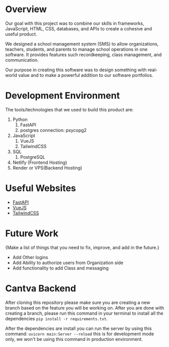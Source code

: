 # Overview
Our goal with this project was to combine our skills in frameworks, JavaScript, HTML, CSS, databases, and APIs to create a cohesive and useful product.
 
We designed a school management system (SMS) to allow organizations, teachers, students, and parents to manage school operations in one software. It provides features such recordkeeping, class management, and communication.
 
Our purpose in creating this software was to design something with real-world value and to make a powerful addition to our software portfolios.
 
# Development Environment
The tools/technologies that we used to build this product are:
1. Python
    1. FastAPI
    2. postgres connection: psycopg2
2. JavaScript
    1. VueJS
    2. TailwindCSS
3. SQL
    1. PostgreSQL
4. Netlify (Frontend Hosting)
5. Render or VPS(Backend Hosting)
 
# Useful Websites
- [FastAPI](https://fastapi.tiangolo.com/learn/)
- [VueJS](https://vuejs.org/guide/introduction.html)
- [TailwindCSS](https://tailwindcss.com/docs/installation/using-vite)
 
# Future Work
 
{Make a list of things that you need to fix, improve, and add in the future.}
 
- Add Other logins
- Add Ability to authorize users from Organization side
- Add functionality to add Class and messaging


# Cantva Backend
After cloning this repository please make sure you are creating a new branch based on the feature you will be working on. After you are done with creating a branch, please run this command in your terminal to install all the dependencies `pip install -r requirements.txt`.

After the dependencies are install you can run the server by using this command: `uvicorn main:Server --reload` this is for development mode only, we won't be using this command in production environment.